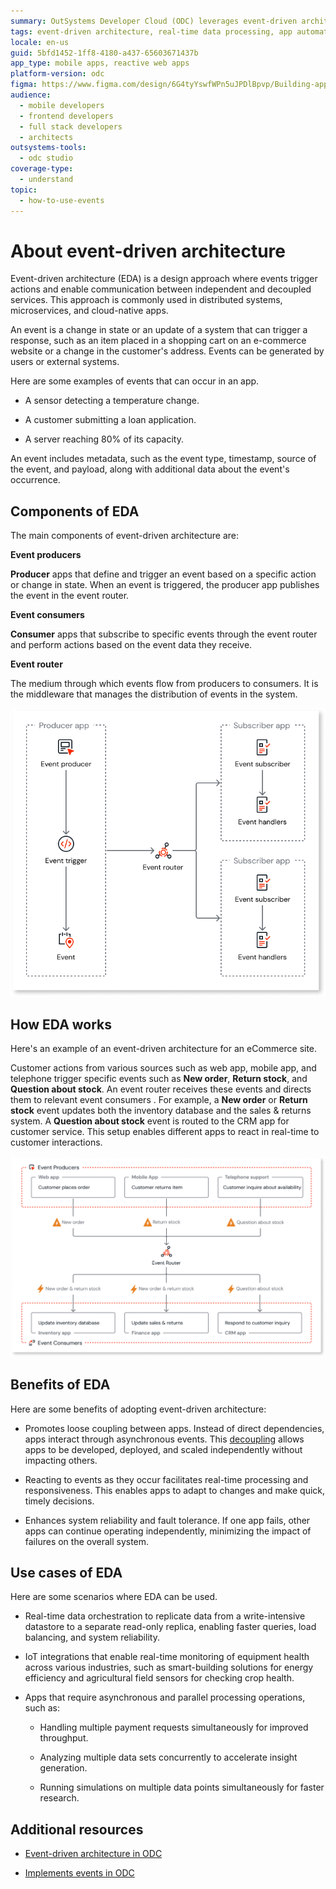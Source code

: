 ```yaml
---
summary: OutSystems Developer Cloud (ODC) leverages event-driven architecture for real-time data processing and app automation.
tags: event-driven architecture, real-time data processing, app automation
locale: en-us
guid: 5bfd1452-1ff8-4180-a437-65603671437b
app_type: mobile apps, reactive web apps
platform-version: odc
figma: https://www.figma.com/design/6G4tyYswfWPn5uJPDlBpvp/Building-apps?node-id=5324-590
audience:
  - mobile developers
  - frontend developers
  - full stack developers
  - architects
outsystems-tools:
  - odc studio
coverage-type:
  - understand
topic:
  - how-to-use-events
---
```


# About event-driven architecture

Event-driven architecture (EDA) is a design approach where events trigger actions and enable communication between independent and decoupled services. This approach is commonly used in distributed systems, microservices, and cloud-native apps.

An event is a change in state or an update of a system that can trigger a response, such as an item placed in a shopping cart on an e-commerce website or a change in the customer's address. Events can be generated by users or external systems. 

Here are some examples of events that can occur in an app.

* A sensor detecting a temperature change.

* A customer submitting a loan application.

* A server reaching 80% of its capacity.

An event includes metadata, such as the event type, timestamp, source of the event, and payload, along with additional data about the event's occurrence.

## Components of EDA

The main components of event-driven architecture are:

**Event producers**

**Producer** apps that define and trigger an event based on a specific action or change in state. When an event is triggered, the producer app publishes the event in the event router.

**Event consumers**

**Consumer** apps that subscribe to specific events through the event router and perform actions based on the event data they receive.

**Event router**

The medium through which events flow from producers to consumers. It is the middleware that manages the distribution of events in the system.

![Diagram showing event producer, event router, and event subscriber apps in event-driven architecture.](images/events-architecture-diag.png "Event-driven architecture components")

## How EDA works

Here's an example of an event-driven architecture for an eCommerce site.

Customer actions from various sources such as web app, mobile app, and telephone trigger specific events such as **New order**, **Return stock**, and **Question about stock**. An event router receives these events and directs them to relevant event consumers . For example, a **New order** or **Return stock** event updates both the inventory database and the sales & returns system. A **Question about stock** event is routed to the CRM app for customer service. This setup enables different apps to react in real-time to customer interactions.

![Diagram illustrating event producers and consumers in an eCommerce site using event-driven architecture.](images/event-driven-architecture-example-diag.png "Event-driven architecture example for eCommerce")

## Benefits of EDA

Here are some benefits of adopting event-driven architecture:

* Promotes loose coupling between apps. Instead of direct dependencies, apps interact through asynchronous events. This [decoupling](../../app-architecture/intro.md) allows apps to be developed, deployed, and scaled independently without impacting others.

* Reacting to events as they occur facilitates real-time processing and responsiveness. This enables apps to adapt to changes and make quick, timely decisions.

* Enhances system reliability and fault tolerance. If one app fails, other apps can continue operating independently, minimizing the impact of failures on the overall system. 

## Use cases of EDA

Here are some scenarios where EDA can be used.

* Real-time data orchestration to replicate data from a write-intensive datastore to a separate read-only replica, enabling faster queries, load balancing, and system reliability. 

* IoT integrations that enable real-time monitoring of equipment health across various industries, such as smart-building solutions for energy efficiency and agricultural field sensors for checking crop health.

* Apps that require asynchronous and parallel processing operations, such as:

  * Handling multiple payment requests simultaneously for improved throughput.

  * Analyzing multiple data sets concurrently to accelerate insight generation.

  * Running simulations on multiple data points simultaneously for faster research.

## Additional resources

* [Event-driven architecture in ODC](backend-events.md)

* [Implements events in ODC](implement-events.md)

